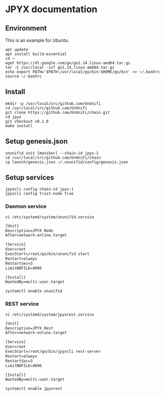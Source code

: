 # JPYX documentation

## Environment

This is an example for Ubuntu.

```shell
apt update
apt install build-essential
cd ~
wget https://dl.google.com/go/go1.14.linux-amd64.tar.gz
tar -C /usr/local -xzf go1.14.linux-amd64.tar.gz
echo export PATH='$PATH:/usr/local/go/bin:$HOME/go/bin' >> ~/.bashrc
source ~/.bashrc
```

## Install

```shell
mkdir -p /usr/local/src/github.com/UnUnifi
cd /usr/local/src/github.com/UnUnifi
git clone https://github.com/UnUniFi/chain.git
cd jpyx
git checkout v0.1.0
make install
```

## Setup genesis.json

```shell
ununifid init [moniker] --chain-id jpyx-1
cd /usr/local/src/github.com/UnUniFi/chain
cp launch/genesis.json ~/.ununifid/config/genesis.json
```

## Setup services

```shell
jpyxcli config chain-id jpyx-1
jpyxcli config trust-node true
```

### Daemon service

```shell
vi /etc/systemd/system/ununifid.service
```

```txt
[Unit]
Description=JPYX Node
After=network-online.target

[Service]
User=root
ExecStart=/root/go/bin/ununifid start
Restart=always
RestartSec=3
LimitNOFILE=4096

[Install]
WantedBy=multi-user.target
```

```shell
systemctl enable ununifid
```

### REST service

```shell
vi /etc/systemd/system/jpyxrest.service
```

```txt
[Unit]
Description=JPYX Rest
After=network-online.target

[Service]
User=root
ExecStart=/root/go/bin/jpyxcli rest-server
Restart=always
RestartSec=3
LimitNOFILE=4096

[Install]
WantedBy=multi-user.target
```

```shell
systemctl enable jpyxrest
```
